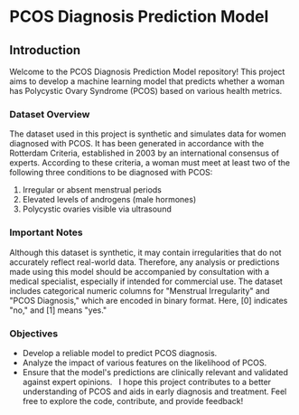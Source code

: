 # PCOS Diagnosis Prediction Model

## Introduction
Welcome to the PCOS Diagnosis Prediction Model repository! This project aims to develop a machine learning model that predicts whether a woman has Polycystic Ovary Syndrome (PCOS) based on various health metrics.

### Dataset Overview
The dataset used in this project is synthetic and simulates data for women diagnosed with PCOS. It has been generated in accordance with the Rotterdam Criteria, established in 2003 by an international consensus of experts. According to these criteria, a woman must meet at least two of the following three conditions to be diagnosed with PCOS:
1. Irregular or absent menstrual periods
2. Elevated levels of androgens (male hormones)
3. Polycystic ovaries visible via ultrasound


### Important Notes
Although this dataset is synthetic, it may contain irregularities that do not accurately reflect real-world data. Therefore, any analysis or predictions made using this model should be accompanied by consultation with a medical specialist, especially if intended for commercial use.
The dataset includes categorical numeric columns for "Menstrual Irregularity" and "PCOS Diagnosis," which are encoded in binary format. Here, [0] indicates "no," and [1] means "yes."

### Objectives
- Develop a reliable model to predict PCOS diagnosis.
- Analyze the impact of various features on the likelihood of PCOS.
- Ensure that the model's predictions are clinically relevant and validated against expert opinions.
  
I hope this project contributes to a better understanding of PCOS and aids in early diagnosis and treatment. Feel free to explore the code, contribute, and provide feedback!